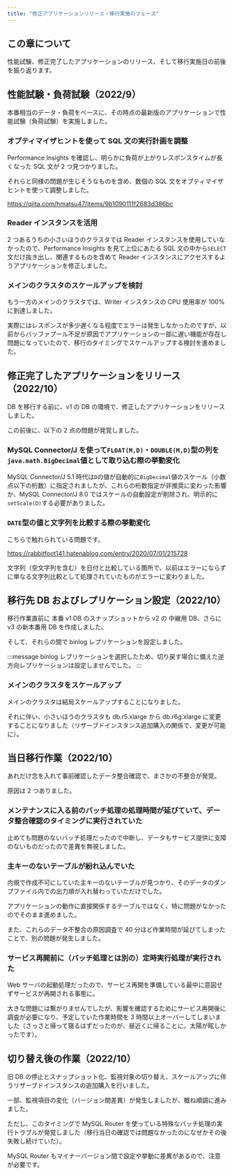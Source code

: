 ```yaml
---
title: "修正アプリケーションリリース・移行実施のフェーズ"
---
```


## この章について

性能試験、修正完了したアプリケーションのリリース、そして移行実施日の前後を振り返ります。

## 性能試験・負荷試験（2022/9）

本番相当のデータ・負荷をベースに、その時点の最新版のアプリケーションで性能試験（負荷試験）を実施しました。

### オプティマイザヒントを使って SQL 文の実行計画を調整

Performance Insights を確認し、明らかに負荷が上がりレスポンスタイムが長くなった SQL 文が 2 つ見つかりました。

それらと同様の問題が生じそうなものを含め、数個の SQL 文をオプティマイザヒントを使って調整しました。

https://qiita.com/hmatsu47/items/9b1090111f2683d386bc

### Reader インスタンスを活用

2 つあるうちの小さいほうのクラスタでは Reader インスタンスを使用していなかったので、Performance Insights を見て上位にあたる SQL 文の中から`SELECT`文だけ抜き出し、関連するものを含めて Reader インスタンスにアクセスするようアプリケーションを修正しました。

### メインのクラスタのスケールアップを検討

もう一方のメインのクラスタでは、Writer インスタンスの CPU 使用率が 100% に到達しました。

実際にはレスポンスが多少遅くなる程度でエラーは発生しなかったのですが、以前からバッファプール不足が原因でアプリケーションの一部に遅い機能が存在し問題になっていたので、移行のタイミングでスケールアップする検討を進めました。

## 修正完了したアプリケーションをリリース（2022/10）

DB を移行する前に、v1 の DB の環境で、修正したアプリケーションをリリースしました。

この前後に、以下の 2 点の問題が発覚しました。

### MySQL Connector/J を使って`FLOAT(M,D)`・`DOUBLE(M,D)`型の列を`java.math.BigDecimal`値として取り込む際の挙動変化

MySQL Connector/J 5.1 時代は`D`の値が自動的に`BigDecimal`値のスケール（小数点以下の桁数）に指定されましたが、これらの桁数指定が非推奨に変わった影響か、MySQL Connector/J 8.0 ではスケールの自動設定が削除され、明示的に`setScale(D)`する必要がありました。

### `DATE`型の値と文字列を比較する際の挙動変化

こちらで触れられている問題です。

https://rabbitfoot141.hatenablog.com/entry/2020/07/01/215728

文字列（空文字列を含む）を日付と比較している箇所で、以前はエラーにならずに単なる文字列比較として処理されていたものがエラーに変わりました。

## 移行先 DB およびレプリケーション設定（2022/10）

移行作業直前に 本番 v1 DB のスナップショットから v2 の 中継用 DB、さらに v3 の新本番用 DB を作成しました。

そして、それらの間で binlog レプリケーションを設定しました。

:::message
binlog レプリケーションを選択したため、切り戻す場合に備えた逆方向レプリケーションは設定しませんでした。
:::

### メインのクラスタをスケールアップ

メインのクラスタは結局スケールアップすることになりました。

それに伴い、小さいほうのクラスタも db.r5.xlarge から db.r6g.xlarge に変更することになりました（リザーブドインスタンス追加購入の関係で、変更が可能に）。

## 当日移行作業（2022/10）

あれだけ念を入れて事前確認したデータ整合確認で、まさかの不整合が発覚。

原因は 2 つありました。

### メンテナンスに入る前のバッチ処理の処理時間が延びていて、データ整合確認のタイミングに実行されていた

止めても問題のないバッチ処理だったので中断し、データもサービス提供に支障のないものだったので差異を無視しました。

### 主キーのないテーブルが紛れ込んでいた

内規で作成不可にしていた主キーのないテーブルが見つかり、そのデータのダンプファイル内での出力順が入れ替わっていただけでした。

アプリケーションの動作に直接関係するテーブルではなく、特に問題がなかったのでそのまま進めました。

また、これらのデータ不整合の原因調査で 40 分ほど作業時間が延びてしまったことで、別の問題が発生しました。

### サービス再開前に（バッチ処理とは別の）定時実行処理が実行された

Web サーバの起動処理だったので、サービス再開を準備している最中に意図せずサービスが再開される事態に。

大きな問題には繋がりませんでしたが、影響を確認するためにサービス再開後に調査が必要になり、予定していた作業時間を 3 時間以上オーバーしてしまいました（さっさと帰って寝るはずだったのが、昼近くに帰ることに。太陽が眩しかったです）。

## 切り替え後の作業（2022/10）

旧 DB の停止とスナップショット化、監視対象の切り替え、スケールアップに伴うリザーブドインスタンスの追加購入を行いました。

一部、監視項目の変化（バージョン間差異）が発生しましたが、概ね順調に進みました。

ただし、このタイミングで MySQL Router を使っている特殊なバッチ処理の実行トラブルが発覚しました（移行当日の確認では問題なかったのになぜかその後失敗し続けていた）。

MySQL Router もマイナーバージョン間で設定や挙動に差異があるので、注意が必要です。
